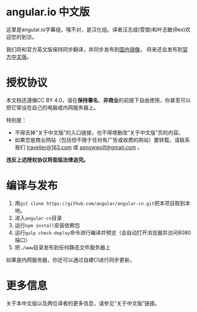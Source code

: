 # angular.io 中文版

这里是angular.io字幕组，哦不对，是汉化组。译者汪志成(雪狼)和叶志敏(Rex)欢迎您的到访。

我们将和官方英文版保持同步翻译，并同步发布到[国内镜像](http://www.angular.live)，
将来还会发布到[官方中文版](https://cn.angular.io/)。

# 授权协议
本文档还遵循CC BY 4.0，请在**保持署名**、**非商业**的前提下自由使用，你甚至可以把它架设在自己的电脑或内网服务器上。

特别是：

- 不得去掉“关于中文版”的入口链接，也不得增删改“关于中文版”页的内容。
- 如果您是商业网站（包括但不限于任何有广告或收费的网站）要转载，请联系我们 traveller@163.com 或 asnowwolf@gmail.com 。

**违反上述授权协议将面临法律追究。**

# 编译与发布

1. 用`git clone https://github.com/angular/angular-cn.git`把本项目取到本地。
1. 进入`angular-cn`目录
1. 运行`npm install`安装依赖包
1. 运行`gulp check-deploy`命令进行编译并预览（会自动打开浏览器并访问8080端口）
1. 把`./www`目录发布到任何静态文件服务器上

如果是内网服务器，你还可以通过自建CI进行同步更新。

# 更多信息

关于本中文版以及两位译者的更多信息，请参见“关于中文版”链接。
